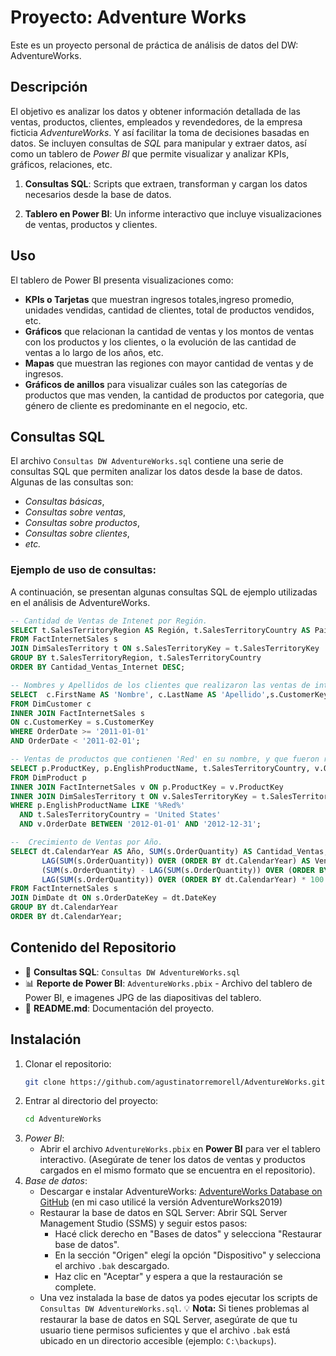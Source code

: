 # Proyecto: Adventure Works
Este es un proyecto personal de práctica de análisis de datos del DW: AdventureWorks.


## Descripción
El objetivo es analizar los datos y obtener información detallada de las ventas, productos, clientes, empleados y revendedores, de la empresa ficticia *AdventureWorks*. Y así facilitar la toma de decisiones basadas en datos.
Se incluyen consultas de *SQL* para manipular y extraer datos, así como un tablero de *Power BI* que permite visualizar y analizar KPIs, gráficos, relaciones, etc.
1. **Consultas SQL**: Scripts que extraen, transforman y cargan los datos necesarios desde la base de datos.

2. **Tablero en Power BI**: Un informe interactivo que incluye visualizaciones de ventas, productos y clientes.


## Uso
El tablero de Power BI presenta visualizaciones como:
- **KPIs o Tarjetas** que muestran ingresos totales,ingreso promedio, unidades vendidas, cantidad de clientes, total de productos vendidos, etc.
- **Gráficos** que relacionan la cantidad de ventas y los montos de ventas con los productos y los clientes, o la evolución de las cantidad de ventas a lo largo de los años, etc.
- **Mapas** que muestran las regiones con mayor cantidad de ventas y de ingresos.
- **Gráficos de anillos** para visualizar cuáles son las categorías de productos que mas venden, la cantidad de productos por categoria, que género de cliente es predominante en el negocio, etc.

## Consultas SQL
El archivo `Consultas DW AdventureWorks.sql` contiene una serie de consultas SQL que permiten analizar los datos desde la base de datos. 
Algunas de las consultas son:
- *Consultas básicas*,
- *Consultas sobre ventas*, 
- *Consultas sobre productos*,
- *Consultas sobre clientes*,
- *etc.*

### Ejemplo de uso de consultas:
A continuación, se presentan algunas consultas SQL de ejemplo utilizadas en el análisis de AdventureWorks.
```sql
-- Cantidad de Ventas de Intenet por Región.
SELECT t.SalesTerritoryRegion AS Región, t.SalesTerritoryCountry AS Pais, SUM(s.OrderQuantity) AS Cantidad_Ventas_Internet
FROM FactInternetSales s
JOIN DimSalesTerritory t ON s.SalesTerritoryKey = t.SalesTerritoryKey
GROUP BY t.SalesTerritoryRegion, t.SalesTerritoryCountry
ORDER BY Cantidad_Ventas_Internet DESC;
```
```sql
-- Nombres y Apellidos de los clientes que realizaron las ventas de internet cuya orden fue realizada en Enero 2011.
SELECT  c.FirstName AS 'Nombre', c.LastName AS 'Apellido',s.CustomerKey AS 'Clave de Cliente', s.ProductKey AS 'ClavedeProducto', s.SalesOrderNumber AS 'NumerodeVenta', s.UnitPrice AS 'Precio', s.OrderDate AS 'Fecha'
FROM DimCustomer c
INNER JOIN FactInternetSales s
ON c.CustomerKey = s.CustomerKey
WHERE OrderDate >= '2011-01-01' 
AND OrderDate < '2011-02-01';
```
```sql
-- Ventas de productos que contienen 'Red' en su nombre, y que fueron realizadas en Estados Unidos en 2012.
SELECT p.ProductKey, p.EnglishProductName, t.SalesTerritoryCountry, v.OrderDate
FROM DimProduct p
INNER JOIN FactInternetSales v ON p.ProductKey = v.ProductKey
INNER JOIN DimSalesTerritory t ON v.SalesTerritoryKey = t.SalesTerritoryKey
WHERE p.EnglishProductName LIKE '%Red%'
  AND t.SalesTerritoryCountry = 'United States'
  AND v.OrderDate BETWEEN '2012-01-01' AND '2012-12-31';
```
```sql
--  Crecimiento de Ventas por Año.
SELECT dt.CalendarYear AS Año, SUM(s.OrderQuantity) AS Cantidad_Ventas,
       LAG(SUM(s.OrderQuantity)) OVER (ORDER BY dt.CalendarYear) AS Ventas_Año_Anterior,
       (SUM(s.OrderQuantity) - LAG(SUM(s.OrderQuantity)) OVER (ORDER BY dt.CalendarYear)) / 
       LAG(SUM(s.OrderQuantity)) OVER (ORDER BY dt.CalendarYear) * 100 AS Crecimiento
FROM FactInternetSales s
JOIN DimDate dt ON s.OrderDateKey = dt.DateKey
GROUP BY dt.CalendarYear
ORDER BY dt.CalendarYear;
```


## Contenido del Repositorio
- 📁 **Consultas SQL**: `Consultas DW AdventureWorks.sql` 
- 📊 **Reporte de Power BI**: `AdventureWorks.pbix` - Archivo del tablero de Power BI, e imagenes JPG de las diapositivas del tablero.
- 📄 **README.md**: Documentación del proyecto.


## Instalación
1. Clonar el repositorio:
    ```bash
    git clone https://github.com/agustinatorremorell/AdventureWorks.git
    ```
2. Entrar al directorio del proyecto:
    ```bash
    cd AdventureWorks
    ```
3. *Power BI*:
   - Abrir el archivo `AdventureWorks.pbix` en **Power BI** para ver el tablero interactivo. (Asegúrate de tener los datos de ventas y productos cargados en el mismo formato que se encuentra en el repositorio).
4. *Base de datos*:
   - Descargar e instalar AdventureWorks: [AdventureWorks Database on GitHub](https://github.com/Microsoft/sql-server-samples/releases/tag/adventureworks) (en mi caso utilicé la versión AdventureWorks2019)
   - Restaurar la base de datos en SQL Server: Abrir SQL Server Management Studio (SSMS) y seguir estos pasos:
        - Hacé click derecho en "Bases de datos" y selecciona "Restaurar base de datos".
        - En la sección "Origen" elegí la opción "Dispositivo" y selecciona el archivo `.bak` descargado.
        - Haz clic en "Aceptar" y espera a que la restauración se complete.
   - Una vez instalada la base de datos ya podes ejecutar los scripts de `Consultas DW AdventureWorks.sql`.
 💡 **Nota:** Si tienes problemas al restaurar la base de datos en SQL Server, asegúrate de que tu usuario tiene permisos suficientes y que el archivo `.bak` está ubicado en un directorio accesible (ejemplo: `C:\backups`).

